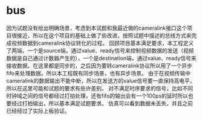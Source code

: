 # bus
因为试题没有给出明确场景，考虑到本试题和我最近做的cameralink接口这个项目很接近，所以在这个项目的基础上做了些改进，按照试题中描述的总线方式来完成视频数据到cameralink协议转化的过程。
回顾项目基本满足要求，本工程定义了两端，一个是source端，通过value、ready信号来控制视频数据的发送（视频数据是自己通过计数器产生的），一个是destination端，通过value、ready信号来接收数据。在这里都是同步的，之后因为要转cameralink协议所以用了一个异步fifo来处理数据。所以本工程既有同步场景，也有异步场景。
由于在视频传输中cameralink的数据输出不能中断，所以在发送方的value信号要一直保持高电平，所以在这里可能和试题的要求有些许差别。
对不满足时序要求的信号，比如不同时钟域之间的信号都经过打拍处理，还有fifo的输出会有一个100ps的延时所以也要经过打拍输出，所以基本满足试题要求。
仿真可以看到数据未丢失，并且之前已经经过了实际上板验证。
